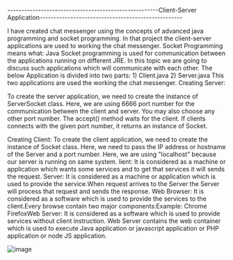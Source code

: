 ------------------------------------------------------Client-Server Application---------------------------------------------------

I have created chat messenger using the concepts of advanced java programming and socket programming.
In that project the client-server applications are used to working the chat messenger.
Socket Programming means what: Java Socket programming is used for communication between the applications running on different JRE.
In this topic we are going to discuss such applications which will communicate with each other.
The below Application is divided into two parts:
	1)    Client.java
	2)    Server.java
 This two applications are used the working the chat messenger.
Creating Server:

To create the server application, we need to create the instance of ServerSocket class. 
Here, we are using 6666 port number for the communication between the client and server. You may also choose any other port number. 
The accept() method waits for the client. If clients connects with the given port number, it returns an instance of Socket.

Creating Client:
To create the client application, we need to create the instance of Socket class. 
Here, we need to pass the IP address or hostname of the Server and a port number. Here, we are using "localhost" because our server is running on same system.
lient: It is considered as a machine or application which wants some services and to get that services it will sends the request.
Server: It is considered as a machine or application which is used to provide the service.When request arrives to the Server the Server will process that request and sends the response.
Web Browser: It is considered as a software which is used to provide the services to the client.Every browse contain two major components:Example: Chrome FirefoxWeb Server: It is considered as a software which is used to provide services without client instruction.
Web Server contains the web container which is used to execute Java application or javascript application or PHP application or node JS application.

![image](https://github.com/ishugrams/Client-ServerProject/assets/98086525/a6d4d250-4d75-41d2-8c1a-25836b4cb381)

